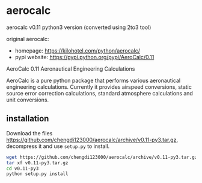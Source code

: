 # aerocalc
aerocalc v0.11 python3 version (converted using 2to3 tool)

original aerocalc: 
- homepage: https://kilohotel.com/python/aerocalc/
- pypi website: https://pypi.python.org/pypi/AeroCalc/0.11

AeroCalc 0.11
Aeronautical Engineering Calculations

AeroCalc is a pure python package that performs various aeronautical engineering calculations. Currently it provides airspeed conversions, static source error correction calculations, standard atmosphere calculations and unit conversions.

## installation

Download the files https://github.com/chengdi123000/aerocalc/archive/v0.11-py3.tar.gz, decompress it and use `setup.py` to install.

```bash
wget https://github.com/chengdi123000/aerocalc/archive/v0.11-py3.tar.gz
tar xf v0.11-py3.tar.gz
cd v0.11-py3
python setup.py install

```
